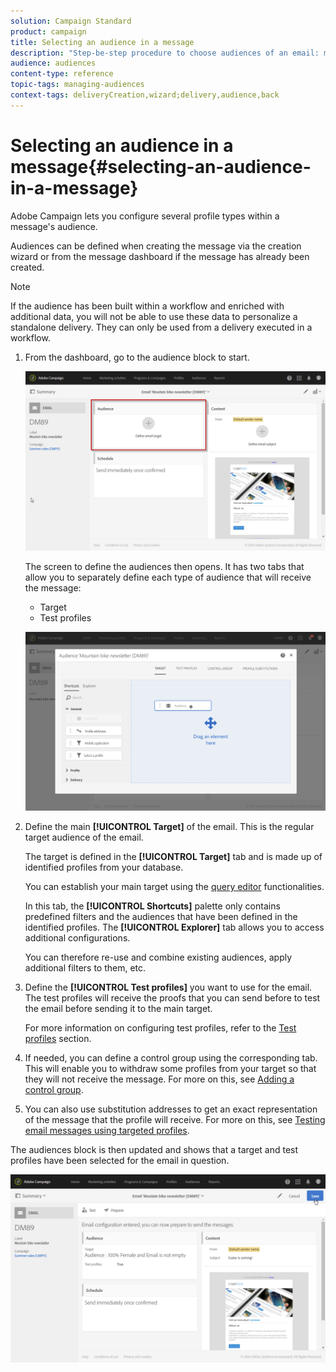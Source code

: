 ```yaml
---
solution: Campaign Standard
product: campaign
title: Selecting an audience in a message
description: "Step-be-step procedure to choose audiences of an email: main target population and test profiles."
audience: audiences
content-type: reference
topic-tags: managing-audiences
context-tags: deliveryCreation,wizard;delivery,audience,back
---
```


# Selecting an audience in a message{#selecting-an-audience-in-a-message}

Adobe Campaign lets you configure several profile types within a message's audience.

Audiences can be defined when creating the message via the creation wizard or from the message dashboard if the message has already been created.

>[!NOTE]
>
>If the audience has been built within a workflow and enriched with additional data, you will not be able to use these data to personalize a standalone delivery. They can only be used from a delivery executed in a workflow.

1. From the dashboard, go to the audience block to start.

   ![](assets/delivery_audience_definition_1.png)

   The screen to define the audiences then opens. It has two tabs that allow you to separately define each type of audience that will receive the message:

    * Target
    * Test profiles

   ![](assets/delivery_audience_definition_2.png)

1. Define the main **[!UICONTROL Target]** of the email. This is the regular target audience of the email.

   The target is defined in the **[!UICONTROL Target]** tab and is made up of identified profiles from your database.

   You can establish your main target using the [query editor](../../automating/using/editing-queries.md#creating-queries) functionalities.

   In this tab, the **[!UICONTROL Shortcuts]** palette only contains predefined filters and the audiences that have been defined in the identified profiles. The **[!UICONTROL Explorer]** tab allows you to access additional configurations.

   You can therefore re-use and combine existing audiences, apply additional filters to them, etc.

1. Define the **[!UICONTROL Test profiles]** you want to use for the email. The test profiles will receive the proofs that you can send before to test the email before sending it to the main target.

   For more information on configuring test profiles, refer to the [Test profiles](../../audiences/using/managing-test-profiles.md) section.

1. If needed, you can define a control group using the corresponding tab. This will enable you to withdraw some profiles from your target so that they will not receive the message. For more on this, see [Adding a control group](../../sending/using/control-group.md).

1. You can also use substitution addresses to get an exact representation of the message that the profile will receive.  For more on this, see [Testing email messages using targeted profiles](../../sending/using/testing-messages-using-target.md).

The audiences block is then updated and shows that a target and test profiles have been selected for the email in question.

![](assets/delivery_audience_definition_3.png)

